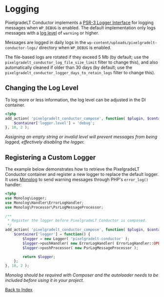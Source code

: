 # Logging

PixelgradeLT Conductor implements a [PSR-3 Logger Interface](https://www.php-fig.org/psr/psr-3/) for logging messages when `WP_DEBUG` is enabled. The default implementation only logs messages with a [log level](https://www.php-fig.org/psr/psr-3/#5-psrlogloglevel) of `warning` or higher.

Messages are logged in daily logs in the `wp-content/uploads/pixelgradelt-conductor-logs/` directory when `WP_DEBUG` is enabled.

The file-based logs are rotated if they exceed 5 Mb (by default; use the `pixelgradelt_conductor_log_file_size_limit` filter to change this), and also automatically cleaned if older than 30 days (by default; use the `pixelgradelt_conductor_logger_days_to_retain_logs` filter to change this).

## Changing the Log Level

To log more or less information, the log level can be adjusted in the DI container.

```php
<?php
add_action( 'pixelgradelt_conductor_compose', function( $plugin, $container ) {
	$container['logger.level'] = 'debug';
}, 10, 2 );
```

_Assigning an empty string or invalid level will prevent messages from being logged, effectively disabling the logger._

## Registering a Custom Logger

The example below demonstrates how to retrieve the PixelgradeLT Conductor container and register a new logger to replace the default logger. It uses [Monolog](https://github.com/Seldaek/monolog) to send warning messages through PHP's `error_log()` handler:

```php
<?php
use Monolog\Logger;
use Monolog\Handler\ErrorLogHandler;
use Monolog\Processor\PsrLogMessageProcessor;

/**
 * Register the logger before PixelgradeLT Conductor is composed.
 */
add_action( 'pixelgradelt_conductor_compose', function( $plugin, $container ) {
	$container['logger'] = function() {
		$logger = new Logger( 'pixelgradelt-conductor' );
		$logger->pushHandler( new ErrorLogHandler( ErrorLogHandler::OPERATING_SYSTEM, LOGGER::WARNING ) );
		$logger->pushProcessor( new PsrLogMessageProcessor );

		return $logger;
	};
}, 10, 2 );
```

_Monolog should be required with Composer and the autoloader needs to be included before using it in your project._


[Back to Index](index.md)
